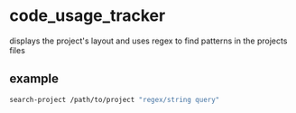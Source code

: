 # code_usage_tracker
displays the project's layout and uses regex to find patterns in the projects files

## example
```bash
search-project /path/to/project "regex/string query"
```
